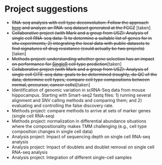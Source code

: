 # Project suggestions


* ~~RNA-seq analysis with cell type deconvolution: Follow the approach [here](https://journals.plos.org/ploscompbiol/article?id=10.1371/journal.pcbi.1008120) and analyze an RNA-seq dataset generated at the FGCZ~~ [taken]
* ~~Collaborative project (with Mark and a group from USZ): Analysis of single cell RNA-seq data: 1) to determine a suitable list of genes for in situ experiments; 2) integrating the local data with public datasets to find signatures of drug resistance (could actually be two projects)~~[taken]
* ~~Methods project: understanding whether gene selection has an impact on performance for [SingleR](https://bioconductor.org/packages/release/bioc/html/SingleR.html) cell type prediction~~[taken]
* ~~Collaborative project (with Mark and a group from USZ): Analysis of single cell CITE-seq data: goals to be determined (roughly, do QC of the data, determine cell types, compare cell type compositions between normal, precursor, cancer cells)~~[taken]
* Identification of genomic variation in scRNA-Seq data from mouse hippocampus. Starting with Smart-seq2 fastq files: 1) running several alignment and SNV calling methods and comparing them; and 2) evaluating and controlling the false discovery rate.
* Methods project: compare methods to arrive at sets of marker genes (single cell RNA-seq)
* Methods project: normalization in differential abundance situations where the compositionality makes TMM challenging (e.g., cell type composition changes in single cell data)
* Analysis project: Impact of sequencing depth on single cell RNA-seq analysis
* Analysis project: Impact of doublets and doublet removal on single cell RNA-seq analysis
* Analysis project: Integration of different single-cell samples

